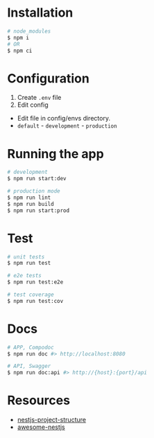 
# Installation

```bash
# node_modules
$ npm i
# OR
$ npm ci
```

# Configuration
1. Create `.env` file
2. Edit config
  - Edit file in config/envs directory.
  - `default` - `development` - `production`

# Running the app

```bash
# development
$ npm run start:dev

# production mode
$ npm run lint
$ npm run build
$ npm run start:prod
```

# Test

```bash
# unit tests
$ npm run test

# e2e tests
$ npm run test:e2e

# test coverage
$ npm run test:cov
```

# Docs
```bash
# APP, Compodoc
$ npm run doc #> http://localhost:8080

# API, Swagger
$ npm run doc:api #> http://{host}:{port}/api
```

# Resources
- [nestjs-project-structure](https://github.com/CatsMiaow/nestjs-project-structure)
- [awesome-nestjs](https://github.com/nestjs/awesome-nestjs)
